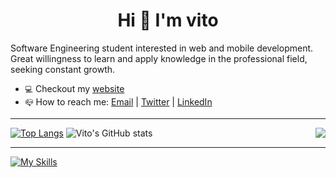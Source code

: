 <h1 align='center'>Hi 👋 I'm vito</h1>

Software Engineering student interested in web and mobile development. Great willingness to learn and apply knowledge in the professional field, seeking constant growth.

- `💻` Checkout my [website](https://vitoo.dev/)
- `📪` How to reach me: [Email](mailto:victorhugomeurerdelgrandi@gmail.com) | [Twitter](https://twitter.com/vitoodev) | [LinkedIn](https://www.linkedin.com/in/vitoo/)

<hr></hr>

<img src="https://media.giphy.com/media/maNB0qAiRVAty/giphy.gif" align="right" />

[![Top Langs](https://github-readme-stats.vercel.app/api/top-langs/?username=vitoUwu&theme=dark)](https://github.com/anuraghazra/github-readme-stats)
![Vito's GitHub stats](https://github-readme-stats.vercel.app/api?username=vitoUwu&count_private=true&show_icons=true&theme=dark)

<hr></hr>

[![My Skills](https://skillicons.dev/icons?i=js,react,vue,mongodb,figma,nestjs,prisma,tailwind,ts,vite,vercel,flutter)](https://skillicons.dev)

